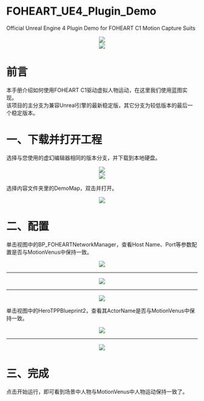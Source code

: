# FOHEART_UE4_Plugin_Demo
Official Unreal Engine 4 Plugin Demo for FOHEART C1 Motion Capture Suits

<div align=center>
<img src="https://raw.githubusercontent.com/FOHEART/FOHEART_UE4_Plugin_Demo/master/help/img/softwareName.png"/>
</div>

<div align=center>
<img src="https://raw.githubusercontent.com/FOHEART/FOHEART_UE4_Plugin_Demo/master/help/img/unrealBP.png"/>
</div>

# 前言
本手册介绍如何使用FOHEART C1驱动虚拟人物运动，在这里我们使用蓝图实现。<br>
该项目的主分支为兼容Unreal引擎的最新稳定版，其它分支为较低版本的最后一个稳定版本。
# 一、下载并打开工程
选择与您使用的虚幻编辑器相同的版本分支，并下载到本地硬盘。<br>

<div align=center>
<img src="https://raw.githubusercontent.com/FOHEART/FOHEART_UE4_Plugin_Demo/master/help/img/versionselect.png"/>
</div>

<div align=center>
<img src="https://raw.githubusercontent.com/FOHEART/FOHEART_UE4_Plugin_Demo/master/help/img/selectmap.png"/>
</div>

选择内容文件夹里的DemoMap，双击并打开。

<div align=center>
<img src="https://raw.githubusercontent.com/FOHEART/FOHEART_UE4_Plugin_Demo/master/help/img/opened.png"/>
</div>

# 二、配置
单击视图中的BP_FOHEARTNetworkManager，查看Host Name、Port等参数配置是否与MotionVenus中保持一致。

<div align=center>
<img src="https://raw.githubusercontent.com/FOHEART/FOHEART_UE4_Plugin_Demo/master/help/img/hostnameport.png"/>
</div>

----------

<div align=center>
<img src="https://raw.githubusercontent.com/FOHEART/FOHEART_UE4_Plugin_Demo/master/help/img/ipportmv.png"/>
</div>

----------

<div align=center>
<img src="https://raw.githubusercontent.com/FOHEART/FOHEART_UE4_Plugin_Demo/master/help/img/rulemv.png"/>
</div>

单击视图中的HeroTPPBlueprint2，查看其ActorName是否与MotionVenus中保持一致。

<div align=center>
<img src="https://raw.githubusercontent.com/FOHEART/FOHEART_UE4_Plugin_Demo/master/help/img/actornameue.png"/>
</div>

----------

<div align=center>
<img src="https://raw.githubusercontent.com/FOHEART/FOHEART_UE4_Plugin_Demo/master/help/img/actornamemv.png"/>
</div>

# 三、完成
点击开始运行，即可看到场景中人物与MotionVenus中人物运动保持一致了。